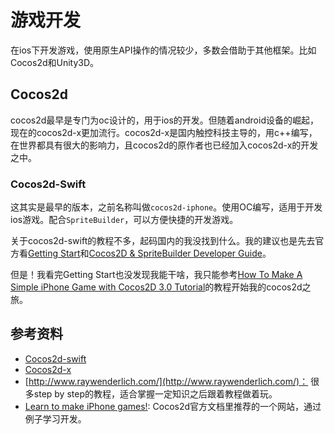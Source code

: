 # 游戏开发
在ios下开发游戏，使用原生API操作的情况较少，多数会借助于其他框架。比如Cocos2d和Unity3D。

## Cocos2d
cocos2d最早是专门为oc设计的，用于ios的开发。但随着android设备的崛起，现在的cocos2d-x更加流行。cocos2d-x是国内触控科技主导的，用c++编写，在世界都具有很大的影响力，且cocos2d的原作者也已经加入cocos2d-x的开发之中。

### Cocos2d-Swift
这其实是最早的版本，之前名称叫做`cocos2d-iphone`。使用OC编写，适用于开发ios游戏。配合`SpriteBuilder`，可以方便快捷的开发游戏。

关于cocos2d-swift的教程不多，起码国内的我没找到什么。我的建议也是先去官方看[Getting Start](http://www.cocos2d-swift.org/get-started)和[Cocos2D & SpriteBuilder Developer Guide](https://www.makegameswith.us/docs/#!/cocos2d/1.1/overview)。

但是！我看完Getting Start也没发现我能干啥，我只能参考[How To Make A Simple iPhone Game with Cocos2D 3.0 Tutorial](http://www.raywenderlich.com/61391/how-to-make-a-simple-iphone-game-with-cocos2d-3-0-tutorial)的教程开始我的cocos2d之旅。


## 参考资料
- [Cocos2d-swift](http://www.cocos2d-swift.org/)
- [Cocos2d-x](http://cn.cocos2d-x.org/)
- [http://www.raywenderlich.com/](http://www.raywenderlich.com/)： 很多step by step的教程，适合掌握一定知识之后跟着教程做着玩。
- [Learn to make iPhone games!](https://www.makegameswith.us/home/): Cocos2d官方文档里推荐的一个网站，通过例子学习开发。
